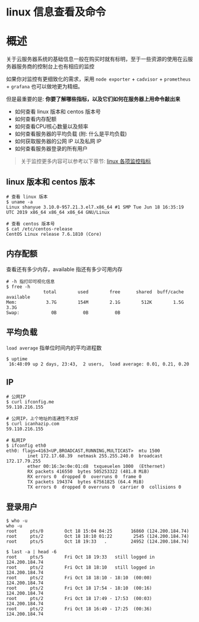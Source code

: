 # linux 信息查看及命令

# 概述

关于云服务器系统的基础信息一般在购买时就有标明，至于一些资源的使用在云服务器服务商的控制台上也有相应的监控

如果你对监控有更细致化的需求，采用 `node exporter` + `cadvisor` + `prometheus` + `grafana` 也可以做地更为精细。

但是最重要的是: **你要了解哪些指标，以及它们如何在服务器上用命令敲出来**

+ 如何查看 linux 版本和 centos 版本号
+ 如何查看内存配额
+ 如何查看CPU核心数量以及频率
+ 如何查看服务器的平均负载 (附: 什么是平均负载)
+ 如何获取服务器的公网 IP 以及私网 IP
+ 如何查看服务器登录的所有用户

> 关于监控更多内容可以参考以下章节: [linux 各项监控指标](https://shanyue.tech/op/linux-monitor)

## linux 版本和 centos 版本

```shell
# 查看 linux 版本
$ uname -a
Linux shanyue 3.10.0-957.21.3.el7.x86_64 #1 SMP Tue Jun 18 16:35:19 UTC 2019 x86_64 x86_64 x86_64 GNU/Linux

# 查看 centos 版本号
$ cat /etc/centos-release
CentOS Linux release 7.6.1810 (Core)
```

## 内存配额

查看还有多少内存，available 指还有多少可用内存

```shell
# -h 指打印可视化信息
$ free -h
              total        used        free      shared  buff/cache   available
Mem:           3.7G        154M        2.1G        512K        1.5G        3.3G
Swap:            0B          0B          0B
```

## 平均负载

`load average` 指单位时间内的平均进程数

```shell
$ uptime
 16:48:09 up 2 days, 23:43,  2 users,  load average: 0.01, 0.21, 0.20
```

## IP

```shell
# 公网IP
$ curl ifconfig.me
59.110.216.155

# 公网IP，上个地址的连通性不太好
$ curl icanhazip.com
59.110.216.155

# 私网IP
$ ifconfig eth0
eth0: flags=4163<UP,BROADCAST,RUNNING,MULTICAST>  mtu 1500
        inet 172.17.68.39  netmask 255.255.240.0  broadcast 172.17.79.255
        ether 00:16:3e:0e:01:d8  txqueuelen 1000  (Ethernet)
        RX packets 416550  bytes 505253322 (481.8 MiB)
        RX errors 0  dropped 0  overruns 0  frame 0
        TX packets 194374  bytes 67561825 (64.4 MiB)
        TX errors 0  dropped 0 overruns 0  carrier 0  collisions 0
```

## 登录用户

```shell
$ who -u
who -u
root     pts/0        Oct 18 15:04 04:25       16860 (124.200.184.74)
root     pts/2        Oct 18 18:10 01:22        2545 (124.200.184.74)
root     pts/5        Oct 18 19:33   .         24952 (124.200.184.74)

$ last -a | head -6
root     pts/5        Fri Oct 18 19:33   still logged in    124.200.184.74
root     pts/2        Fri Oct 18 18:10   still logged in    124.200.184.74
root     pts/2        Fri Oct 18 18:10 - 18:10  (00:00)     124.200.184.74
root     pts/2        Fri Oct 18 17:54 - 18:10  (00:16)     124.200.184.74
root     pts/2        Fri Oct 18 17:49 - 17:53  (00:03)     124.200.184.74
root     pts/2        Fri Oct 18 16:49 - 17:25  (00:36)     124.200.184.74
```